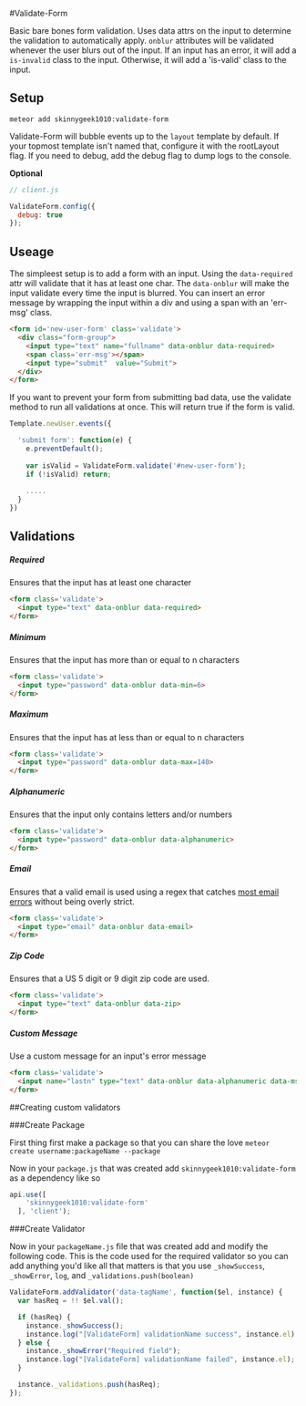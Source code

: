 #Validate-Form

Basic bare bones form validation. Uses data attrs on the input to determine the validation to automatically apply. 
`onblur` attributes will be validated whenever the user blurs out of the input. If an input has an error, it will add a `is-invalid` class to the input. Otherwise, it will add a 'is-valid' class to the input.



## Setup

`meteor add skinnygeek1010:validate-form`

Validate-Form will bubble events up to the `layout` template by default. If your topmost template isn't named
that, configure it with the rootLayout flag. If you need to debug, add the debug flag to dump logs to the console.

**Optional**
```js
// client.js

ValidateForm.config({
  debug: true
});
```

## Useage

The simpleest setup is to add a form with an input. Using the `data-required` attr will
validate that it has at least one char. The `data-onblur` will make the input validate every
time the input is blurred. You can insert an error message by wrapping the input within a div and 
using a span with an 'err-msg' class. 

```html
<form id='new-user-form' class='validate'>
  <div class="form-group">
    <input type="text" name="fullname" data-onblur data-required>
    <span class='err-msg'></span>
    <input type="submit"  value="Submit">
  </div>
</form>             
```

If you want to prevent your form from submitting bad data, use the validate method to run all validations
at once. This will return true if the form is valid.

```js
Template.newUser.events({

  'submit form': function(e) {
    e.preventDefault();
    
    var isValid = ValidateForm.validate('#new-user-form');
    if (!isValid) return;
    
    .....
  }
})    

```

## Validations


##### Required

Ensures that the input has at least one character

```html
<form class='validate'>
  <input type="text" data-onblur data-required>
</form>             
```

##### Minimum

Ensures that the input has more than or equal to n characters

```html
<form class='validate'>
  <input type="password" data-onblur data-min=6>
</form>             
```

##### Maximum

Ensures that the input has at less than or equal to n characters

```html
<form class='validate'>
  <input type="password" data-onblur data-max=140>
</form>             
```

##### Alphanumeric

Ensures that the input only contains letters and/or numbers

```html
<form class='validate'>
  <input type="password" data-onblur data-alphanumeric>
</form>             
```

##### Email

Ensures that a valid email is used using a regex that catches [most email errors](http://www.regular-expressions.info/email.html) without being overly strict.

```html
<form class='validate'>
  <input type="email" data-onblur data-email>
</form>
```

##### Zip Code

Ensures that a US 5 digit or 9 digit zip code are used.

```html
<form class='validate'>
  <input type="text" data-onblur data-zip>
</form>
```

##### Custom Message

Use a custom message for an input's error message

```html
<form class='validate'>
  <input name="lastn" type="text" data-onblur data-alphanumeric data-msg="Last name can only have [A-Z] [0-9] characters">
</form>
```

##Creating custom validators

###Create Package

First thing first make a package so that you can share the love
`meteor create username:packageName --package`

Now in your `package.js` that was created add `skinnygeek1010:validate-form` as a dependency like so

```js
api.use([
    'skinnygeek1010:validate-form'
  ], 'client');
```

###Create Validator

Now in your `packageName.js` file that was created add and modify the following code. This is the code used for the required validator so you can add anything you'd like all that matters is that you use `_showSuccess`, `_showError`, `log`, and `_validations.push(boolean)`

```js
ValidateForm.addValidator('data-tagName', function($el, instance) {
  var hasReq = !! $el.val();

  if (hasReq) {
    instance._showSuccess();
    instance.log("[ValidateForm] validationName success", instance.el);
  } else {
    instance._showError("Required field");
    instance.log("[ValidateForm] validationName failed", instance.el);
  }

  instance._validations.push(hasReq);
});
```
